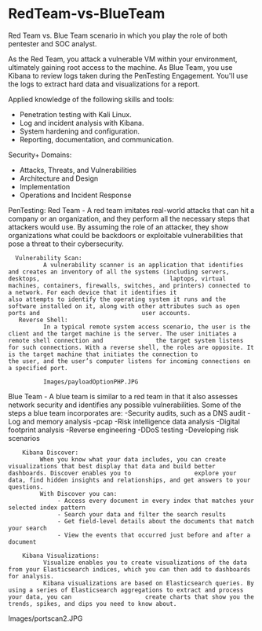 # RedTeam-vs-BlueTeam
Red Team vs. Blue Team scenario in which you play the role of both pentester and SOC analyst.


As the Red Team, you attack a vulnerable VM within your environment, ultimately gaining root access to the machine. As Blue Team, you use Kibana to review logs taken during the PenTesting Engagement. You'll use the logs to extract hard data and visualizations for a report.

Applied knowledge of the following skills and tools:
 - Penetration testing with Kali Linux.
 - Log and incident analysis with Kibana.
 - System hardening and configuration.
 - Reporting, documentation, and communication.

Security+ Domains:
 - Attacks, Threats, and Vulnerabilities
 - Architecture and Design
 - Implementation
 - Operations and Incident Response

PenTesting:
  Red Team - A red team imitates real-world attacks that can hit a company or an organization, and they perform all the necessary steps that attackers would use. By assuming the role of an attacker, they show organizations what could be backdoors or exploitable vulnerabilities that pose a threat to their cybersecurity.

      Vulnerability Scan:
              A vulnerability scanner is an application that identifies and creates an inventory of all the systems (including servers, desktops,                                     laptops, virtual machines, containers, firewalls, switches, and printers) connected to a network. For each device that it identifies it                                 also attempts to identify the operating system it runs and the software installed on it, along with other attributes such as open ports and                             user accounts.
       Reverse Shell:
              In a typical remote system access scenario, the user is the client and the target machine is the server. The user initiates a remote shell connection and               the target system listens for such connections. With a reverse shell, the roles are opposite. It is the target machine that initiates the connection to                 the user, and the user’s computer listens for incoming connections on a specified port.

              Images/payloadOptionPHP.JPG

  
  Blue Team - A blue team is similar to a red team in that it also assesses network security and identifies any possible vulnerabilities.
      Some of the steps a blue team incorporates are:
        -Security audits, such as a DNS audit
        -Log and memory analysis
        -pcap
        -Risk intelligence data analysis
        -Digital footprint analysis
        -Reverse engineering
        -DDoS testing
        -Developing risk scenarios
      
        Kibana Discover: 
             When you know what your data includes, you can create visualizations that best display that data and build better dashboards. Discover enables you to                  explore your data, find hidden insights and relationships, and get answers to your questions. 
             With Discover you can:
                  - Access every document in every index that matches your selected index pattern
                  - Search your data and filter the search results
                  - Get field-level details about the documents that match your search
                  - View the events that occurred just before and after a document
                  
        Kibana Visualizations: 
              Visualize enables you to create visualizations of the data from your Elasticsearch indices, which you can then add to dashboards for analysis.
              Kibana visualizations are based on Elasticsearch queries. By using a series of Elasticsearch aggregations to extract and process your data, you can                     create charts that show you the trends, spikes, and dips you need to know about.


Images/portscan2.JPG


                     
                  
      




